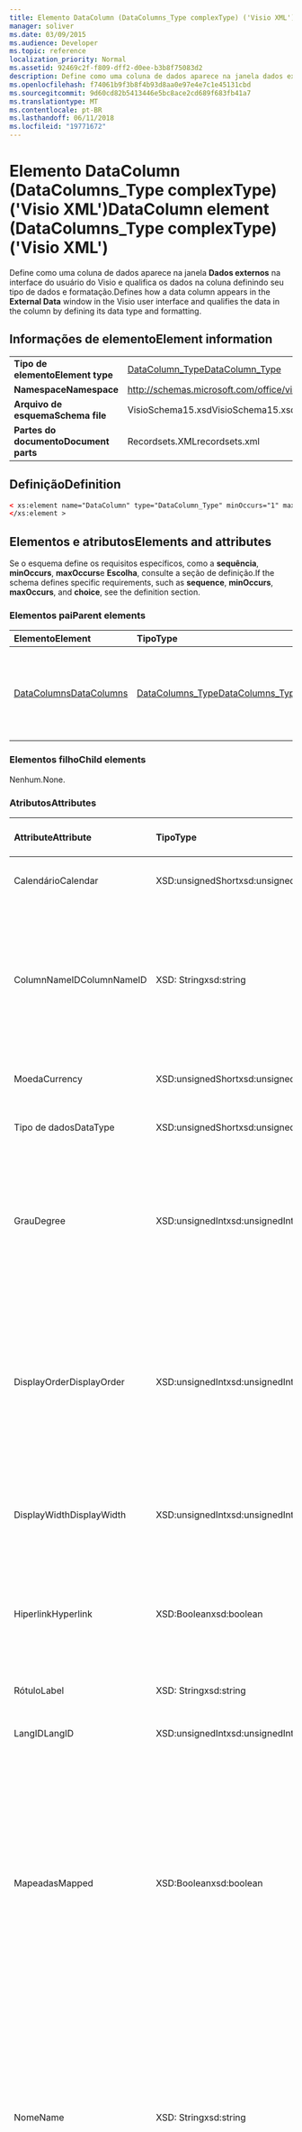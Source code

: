 ```yaml
---
title: Elemento DataColumn (DataColumns_Type complexType) ('Visio XML')
manager: soliver
ms.date: 03/09/2015
ms.audience: Developer
ms.topic: reference
localization_priority: Normal
ms.assetid: 92469c2f-f809-dff2-d0ee-b3b8f75083d2
description: Define como uma coluna de dados aparece na janela dados externos na interface do usuário do Visio e qualifica os dados na coluna definindo seu tipo de dados e formatação.
ms.openlocfilehash: f74061b9f3b8f4b93d8aa0e97e4e7c1e45131cbd
ms.sourcegitcommit: 9d60cd82b5413446e5bc8ace2cd689f683fb41a7
ms.translationtype: MT
ms.contentlocale: pt-BR
ms.lasthandoff: 06/11/2018
ms.locfileid: "19771672"
---
```

# <a name="datacolumn-element-datacolumnstype-complextype-visio-xml"></a><span data-ttu-id="80fdb-103">Elemento DataColumn (DataColumns_Type complexType) ('Visio XML')</span><span class="sxs-lookup"><span data-stu-id="80fdb-103">DataColumn element (DataColumns_Type complexType) ('Visio XML')</span></span>

<span data-ttu-id="80fdb-104">Define como uma coluna de dados aparece na janela **Dados externos** na interface do usuário do Visio e qualifica os dados na coluna definindo seu tipo de dados e formatação.</span><span class="sxs-lookup"><span data-stu-id="80fdb-104">Defines how a data column appears in the **External Data** window in the Visio user interface and qualifies the data in the column by defining its data type and formatting.</span></span> 
  
## <a name="element-information"></a><span data-ttu-id="80fdb-105">Informações de elemento</span><span class="sxs-lookup"><span data-stu-id="80fdb-105">Element information</span></span>

|||
|:-----|:-----|
|<span data-ttu-id="80fdb-106">**Tipo de elemento**</span><span class="sxs-lookup"><span data-stu-id="80fdb-106">**Element type**</span></span> <br/> |[<span data-ttu-id="80fdb-107">DataColumn_Type</span><span class="sxs-lookup"><span data-stu-id="80fdb-107">DataColumn_Type</span></span>](datacolumn_type-complextypevisio-xml.md) <br/> |
|<span data-ttu-id="80fdb-108">**Namespace**</span><span class="sxs-lookup"><span data-stu-id="80fdb-108">**Namespace**</span></span> <br/> |http://schemas.microsoft.com/office/visio/2012/main  <br/> |
|<span data-ttu-id="80fdb-109">**Arquivo de esquema**</span><span class="sxs-lookup"><span data-stu-id="80fdb-109">**Schema file**</span></span> <br/> |<span data-ttu-id="80fdb-110">VisioSchema15.xsd</span><span class="sxs-lookup"><span data-stu-id="80fdb-110">VisioSchema15.xsd</span></span>  <br/> |
|<span data-ttu-id="80fdb-111">**Partes do documento**</span><span class="sxs-lookup"><span data-stu-id="80fdb-111">**Document parts**</span></span> <br/> |<span data-ttu-id="80fdb-112">Recordsets.XML</span><span class="sxs-lookup"><span data-stu-id="80fdb-112">recordsets.xml</span></span>  <br/> |
   
## <a name="definition"></a><span data-ttu-id="80fdb-113">Definição</span><span class="sxs-lookup"><span data-stu-id="80fdb-113">Definition</span></span>

```XML
< xs:element name="DataColumn" type="DataColumn_Type" minOccurs="1" maxOccurs="unbounded" >
</xs:element >
```

## <a name="elements-and-attributes"></a><span data-ttu-id="80fdb-114">Elementos e atributos</span><span class="sxs-lookup"><span data-stu-id="80fdb-114">Elements and attributes</span></span>

<span data-ttu-id="80fdb-115">Se o esquema define os requisitos específicos, como a **sequência**, **minOccurs**, **maxOccurs**e **Escolha**, consulte a seção de definição.</span><span class="sxs-lookup"><span data-stu-id="80fdb-115">If the schema defines specific requirements, such as **sequence**, **minOccurs**, **maxOccurs**, and **choice**, see the definition section.</span></span> 
  
### <a name="parent-elements"></a><span data-ttu-id="80fdb-116">Elementos pai</span><span class="sxs-lookup"><span data-stu-id="80fdb-116">Parent elements</span></span>

|<span data-ttu-id="80fdb-117">**Elemento**</span><span class="sxs-lookup"><span data-stu-id="80fdb-117">**Element**</span></span>|<span data-ttu-id="80fdb-118">**Tipo**</span><span class="sxs-lookup"><span data-stu-id="80fdb-118">**Type**</span></span>|<span data-ttu-id="80fdb-119">**Descrição**</span><span class="sxs-lookup"><span data-stu-id="80fdb-119">**Description**</span></span>|
|:-----|:-----|:-----|
|[<span data-ttu-id="80fdb-120">DataColumns</span><span class="sxs-lookup"><span data-stu-id="80fdb-120">DataColumns</span></span>](datacolumns-element-datarecordset_type-complextypevisio-xml.md) <br/> |[<span data-ttu-id="80fdb-121">DataColumns_Type</span><span class="sxs-lookup"><span data-stu-id="80fdb-121">DataColumns_Type</span></span>](datacolumns_type-complextypevisio-xml.md) <br/> |<span data-ttu-id="80fdb-122">Contém todos os elementos de **DataColumn** em um conjunto de registros de dados.</span><span class="sxs-lookup"><span data-stu-id="80fdb-122">Contains all the **DataColumn** elements in a data recordset.</span></span>  <br/> |
   
### <a name="child-elements"></a><span data-ttu-id="80fdb-123">Elementos filho</span><span class="sxs-lookup"><span data-stu-id="80fdb-123">Child elements</span></span>

<span data-ttu-id="80fdb-124">Nenhum.</span><span class="sxs-lookup"><span data-stu-id="80fdb-124">None.</span></span>
  
### <a name="attributes"></a><span data-ttu-id="80fdb-125">Atributos</span><span class="sxs-lookup"><span data-stu-id="80fdb-125">Attributes</span></span>

|<span data-ttu-id="80fdb-126">**Attribute**</span><span class="sxs-lookup"><span data-stu-id="80fdb-126">**Attribute**</span></span>|<span data-ttu-id="80fdb-127">**Tipo**</span><span class="sxs-lookup"><span data-stu-id="80fdb-127">**Type**</span></span>|<span data-ttu-id="80fdb-128">**Obrigatório**</span><span class="sxs-lookup"><span data-stu-id="80fdb-128">**Required**</span></span>|<span data-ttu-id="80fdb-129">**Descrição**</span><span class="sxs-lookup"><span data-stu-id="80fdb-129">**Description**</span></span>|<span data-ttu-id="80fdb-130">**Valores possíveis**</span><span class="sxs-lookup"><span data-stu-id="80fdb-130">**Possible values**</span></span>|
|:-----|:-----|:-----|:-----|:-----|
|<span data-ttu-id="80fdb-131">Calendário</span><span class="sxs-lookup"><span data-stu-id="80fdb-131">Calendar</span></span>  <br/> |<span data-ttu-id="80fdb-132">XSD:unsignedShort</span><span class="sxs-lookup"><span data-stu-id="80fdb-132">xsd:unsignedShort</span></span>  <br/> |<span data-ttu-id="80fdb-133">opcional</span><span class="sxs-lookup"><span data-stu-id="80fdb-133">optional</span></span>  <br/> |<span data-ttu-id="80fdb-134">ID do calendário da coluna de dados.</span><span class="sxs-lookup"><span data-stu-id="80fdb-134">Calendar ID of the data column.</span></span>  <br/> |<span data-ttu-id="80fdb-135">Valores do tipo xsd:unsignedShort.</span><span class="sxs-lookup"><span data-stu-id="80fdb-135">Values of the xsd:unsignedShort type.</span></span>  <br/> |
|<span data-ttu-id="80fdb-136">ColumnNameID</span><span class="sxs-lookup"><span data-stu-id="80fdb-136">ColumnNameID</span></span>  <br/> |<span data-ttu-id="80fdb-137">XSD: String</span><span class="sxs-lookup"><span data-stu-id="80fdb-137">xsd:string</span></span>  <br/> |<span data-ttu-id="80fdb-138">obrigatório</span><span class="sxs-lookup"><span data-stu-id="80fdb-138">required</span></span>  <br/> |<span data-ttu-id="80fdb-139">Nome externo da coluna de dados.</span><span class="sxs-lookup"><span data-stu-id="80fdb-139">External name of the data column.</span></span> <span data-ttu-id="80fdb-140">É exibida nos títulos de na janela **Dados externos** e em rótulos de gráficos de dados.</span><span class="sxs-lookup"><span data-stu-id="80fdb-140">Appears in the headings in the **External Data** window and in labels in data graphics.</span></span>  <br/> |<span data-ttu-id="80fdb-141">Valores do tipo xsd: String.</span><span class="sxs-lookup"><span data-stu-id="80fdb-141">Values of the xsd:string type.</span></span>  <br/> |
|<span data-ttu-id="80fdb-142">Moeda</span><span class="sxs-lookup"><span data-stu-id="80fdb-142">Currency</span></span>  <br/> |<span data-ttu-id="80fdb-143">XSD:unsignedShort</span><span class="sxs-lookup"><span data-stu-id="80fdb-143">xsd:unsignedShort</span></span>  <br/> |<span data-ttu-id="80fdb-144">opcional</span><span class="sxs-lookup"><span data-stu-id="80fdb-144">optional</span></span>  <br/> |<span data-ttu-id="80fdb-145">ID de moeda da coluna de dados.</span><span class="sxs-lookup"><span data-stu-id="80fdb-145">Currency ID of the data column.</span></span>  <br/> |<span data-ttu-id="80fdb-146">Valores do tipo xsd:unsignedShort.</span><span class="sxs-lookup"><span data-stu-id="80fdb-146">Values of the xsd:unsignedShort type.</span></span>  <br/> |
|<span data-ttu-id="80fdb-147">Tipo de dados</span><span class="sxs-lookup"><span data-stu-id="80fdb-147">DataType</span></span>  <br/> |<span data-ttu-id="80fdb-148">XSD:unsignedShort</span><span class="sxs-lookup"><span data-stu-id="80fdb-148">xsd:unsignedShort</span></span>  <br/> |<span data-ttu-id="80fdb-149">opcional</span><span class="sxs-lookup"><span data-stu-id="80fdb-149">optional</span></span>  <br/> |<span data-ttu-id="80fdb-150">Tipo de dados da coluna de dados.</span><span class="sxs-lookup"><span data-stu-id="80fdb-150">Type of the data in the data column.</span></span>  <br/> |<span data-ttu-id="80fdb-151">Valores do tipo xsd:unsignedShort.</span><span class="sxs-lookup"><span data-stu-id="80fdb-151">Values of the xsd:unsignedShort type.</span></span>  <br/> |
|<span data-ttu-id="80fdb-152">Grau</span><span class="sxs-lookup"><span data-stu-id="80fdb-152">Degree</span></span>  <br/> |<span data-ttu-id="80fdb-153">XSD:unsignedInt</span><span class="sxs-lookup"><span data-stu-id="80fdb-153">xsd:unsignedInt</span></span>  <br/> |<span data-ttu-id="80fdb-154">opcional</span><span class="sxs-lookup"><span data-stu-id="80fdb-154">optional</span></span>  <br/> |<span data-ttu-id="80fdb-155">Especifica o grau (alimentação) das unidades, por exemplo quadradas ou ao cubo.</span><span class="sxs-lookup"><span data-stu-id="80fdb-155">Specifies the degree (power) of the units, for example squared, or cubed.</span></span> <span data-ttu-id="80fdb-156">O padrão (atributo absent) é 1.</span><span class="sxs-lookup"><span data-stu-id="80fdb-156">The default (attribute absent) is 1.</span></span>  <br/> |<span data-ttu-id="80fdb-157">Valores do tipo xsd:unsignedInt.</span><span class="sxs-lookup"><span data-stu-id="80fdb-157">Values of the xsd:unsignedInt type.</span></span>  <br/> |
|<span data-ttu-id="80fdb-158">DisplayOrder</span><span class="sxs-lookup"><span data-stu-id="80fdb-158">DisplayOrder</span></span>  <br/> |<span data-ttu-id="80fdb-159">XSD:unsignedInt</span><span class="sxs-lookup"><span data-stu-id="80fdb-159">xsd:unsignedInt</span></span>  <br/> |<span data-ttu-id="80fdb-160">opcional</span><span class="sxs-lookup"><span data-stu-id="80fdb-160">optional</span></span>  <br/> |<span data-ttu-id="80fdb-161">Define a posição de exibição da coluna de dados na janela **Dados externos** , na coluna mais à esquerda (0) à coluna mais à direita (maior valor).</span><span class="sxs-lookup"><span data-stu-id="80fdb-161">Defines the display position of the data column in the **External Data** window, from the left-most column (0) to the right-most column (largest value).</span></span>  <br/> |<span data-ttu-id="80fdb-162">Valores do tipo xsd:unsignedInt.</span><span class="sxs-lookup"><span data-stu-id="80fdb-162">Values of the xsd:unsignedInt type.</span></span>  <br/> |
|<span data-ttu-id="80fdb-163">DisplayWidth</span><span class="sxs-lookup"><span data-stu-id="80fdb-163">DisplayWidth</span></span>  <br/> |<span data-ttu-id="80fdb-164">XSD:unsignedInt</span><span class="sxs-lookup"><span data-stu-id="80fdb-164">xsd:unsignedInt</span></span>  <br/> |<span data-ttu-id="80fdb-165">opcional</span><span class="sxs-lookup"><span data-stu-id="80fdb-165">optional</span></span>  <br/> |<span data-ttu-id="80fdb-166">Largura da coluna de dados na janela **Dados externos** .</span><span class="sxs-lookup"><span data-stu-id="80fdb-166">Width of the data column in the **External Data** window.</span></span>  <br/> |<span data-ttu-id="80fdb-167">Valores do tipo xsd:unsignedInt.</span><span class="sxs-lookup"><span data-stu-id="80fdb-167">Values of the xsd:unsignedInt type.</span></span>  <br/> |
|<span data-ttu-id="80fdb-168">Hiperlink</span><span class="sxs-lookup"><span data-stu-id="80fdb-168">Hyperlink</span></span>  <br/> |<span data-ttu-id="80fdb-169">XSD:Boolean</span><span class="sxs-lookup"><span data-stu-id="80fdb-169">xsd:boolean</span></span>  <br/> |<span data-ttu-id="80fdb-170">opcional</span><span class="sxs-lookup"><span data-stu-id="80fdb-170">optional</span></span>  <br/> |<span data-ttu-id="80fdb-171">Se a coluna de dados cria um hiperlink em uma forma quando a forma está vinculada aos dados.</span><span class="sxs-lookup"><span data-stu-id="80fdb-171">Whether the data column creates a hyperlink in a shape when the shape is linked to data.</span></span>  <br/> |<span data-ttu-id="80fdb-172">Valores do tipo xsd:boolean.</span><span class="sxs-lookup"><span data-stu-id="80fdb-172">Values of the xsd:boolean type.</span></span>  <br/> |
|<span data-ttu-id="80fdb-173">Rótulo</span><span class="sxs-lookup"><span data-stu-id="80fdb-173">Label</span></span>  <br/> |<span data-ttu-id="80fdb-174">XSD: String</span><span class="sxs-lookup"><span data-stu-id="80fdb-174">xsd:string</span></span>  <br/> |<span data-ttu-id="80fdb-175">obrigatório</span><span class="sxs-lookup"><span data-stu-id="80fdb-175">required</span></span>  <br/> |<span data-ttu-id="80fdb-176">Rótulo da coluna de dados.</span><span class="sxs-lookup"><span data-stu-id="80fdb-176">Label of the data column.</span></span>  <br/> |<span data-ttu-id="80fdb-177">Valores do tipo xsd: String.</span><span class="sxs-lookup"><span data-stu-id="80fdb-177">Values of the xsd:string type.</span></span>  <br/> |
|<span data-ttu-id="80fdb-178">LangID</span><span class="sxs-lookup"><span data-stu-id="80fdb-178">LangID</span></span>  <br/> |<span data-ttu-id="80fdb-179">XSD:unsignedInt</span><span class="sxs-lookup"><span data-stu-id="80fdb-179">xsd:unsignedInt</span></span>  <br/> |<span data-ttu-id="80fdb-180">opcional</span><span class="sxs-lookup"><span data-stu-id="80fdb-180">optional</span></span>  <br/> |<span data-ttu-id="80fdb-181">A ID de idioma da coluna de dados.</span><span class="sxs-lookup"><span data-stu-id="80fdb-181">The language ID of the data column.</span></span>  <br/> |<span data-ttu-id="80fdb-182">Valores do tipo xsd:unsignedInt.</span><span class="sxs-lookup"><span data-stu-id="80fdb-182">Values of the xsd:unsignedInt type.</span></span>  <br/> |
|<span data-ttu-id="80fdb-183">Mapeadas</span><span class="sxs-lookup"><span data-stu-id="80fdb-183">Mapped</span></span>  <br/> |<span data-ttu-id="80fdb-184">XSD:Boolean</span><span class="sxs-lookup"><span data-stu-id="80fdb-184">xsd:boolean</span></span>  <br/> |<span data-ttu-id="80fdb-185">opcional</span><span class="sxs-lookup"><span data-stu-id="80fdb-185">optional</span></span>  <br/> |<span data-ttu-id="80fdb-186">Especifica se a coluna é visível na janela **Dados externos** .</span><span class="sxs-lookup"><span data-stu-id="80fdb-186">Specifies whether the column is visible in the **External Data** window.</span></span> <span data-ttu-id="80fdb-187">Verdadeiro (1) para a coluna fique visível; False (0) para a coluna não devem ficar visíveis.</span><span class="sxs-lookup"><span data-stu-id="80fdb-187">True (1) for the column to be visible; False (0) for the column not to be visible.</span></span> <span data-ttu-id="80fdb-188">O padrão (atributo absent) é para a coluna fique visível.</span><span class="sxs-lookup"><span data-stu-id="80fdb-188">The default (attribute absent) is for the column to be visible.</span></span>  <br/> |<span data-ttu-id="80fdb-189">Valores do tipo xsd:boolean.</span><span class="sxs-lookup"><span data-stu-id="80fdb-189">Values of the xsd:boolean type.</span></span>  <br/> |
|<span data-ttu-id="80fdb-190">Nome</span><span class="sxs-lookup"><span data-stu-id="80fdb-190">Name</span></span>  <br/> |<span data-ttu-id="80fdb-191">XSD: String</span><span class="sxs-lookup"><span data-stu-id="80fdb-191">xsd:string</span></span>  <br/> |<span data-ttu-id="80fdb-192">obrigatório</span><span class="sxs-lookup"><span data-stu-id="80fdb-192">required</span></span>  <br/> |<span data-ttu-id="80fdb-193">Nome interno da coluna de dados.</span><span class="sxs-lookup"><span data-stu-id="80fdb-193">Internal name of the data column.</span></span> <span data-ttu-id="80fdb-194">Usado como o nome da linha para o item de dados da forma (propriedades personalizadas) adicionado a uma forma quando a forma está vinculada a uma linha de dados.</span><span class="sxs-lookup"><span data-stu-id="80fdb-194">Used as the row name for the shape-data item (custom property) added to a shape when the shape is linked to a data row.</span></span>  <br/> |<span data-ttu-id="80fdb-195">Valores do tipo xsd: String.</span><span class="sxs-lookup"><span data-stu-id="80fdb-195">Values of the xsd:string type.</span></span>  <br/> |
|<span data-ttu-id="80fdb-196">OrigLabel</span><span class="sxs-lookup"><span data-stu-id="80fdb-196">OrigLabel</span></span>  <br/> |<span data-ttu-id="80fdb-197">XSD: String</span><span class="sxs-lookup"><span data-stu-id="80fdb-197">xsd:string</span></span>  <br/> |<span data-ttu-id="80fdb-198">opcional</span><span class="sxs-lookup"><span data-stu-id="80fdb-198">optional</span></span>  <br/> |<span data-ttu-id="80fdb-199">Rótulo da coluna retornado para o Visio pela interface ADO subjacente.</span><span class="sxs-lookup"><span data-stu-id="80fdb-199">Column label returned to Visio by the underlying ADO interface.</span></span>  <br/> |<span data-ttu-id="80fdb-200">Valores do tipo xsd: String.</span><span class="sxs-lookup"><span data-stu-id="80fdb-200">Values of the xsd:string type.</span></span>  <br/> |
|<span data-ttu-id="80fdb-201">UnitType</span><span class="sxs-lookup"><span data-stu-id="80fdb-201">UnitType</span></span>  <br/> |<span data-ttu-id="80fdb-202">XSD: String</span><span class="sxs-lookup"><span data-stu-id="80fdb-202">xsd:string</span></span>  <br/> |<span data-ttu-id="80fdb-203">opcional</span><span class="sxs-lookup"><span data-stu-id="80fdb-203">optional</span></span>  <br/> |<span data-ttu-id="80fdb-204">Tipo de unidade de dados da coluna de dados.</span><span class="sxs-lookup"><span data-stu-id="80fdb-204">Unit type of the data in the data column.</span></span>  <br/> |<span data-ttu-id="80fdb-205">Valores do tipo xsd: String.</span><span class="sxs-lookup"><span data-stu-id="80fdb-205">Values of the xsd:string type.</span></span>  <br/> |
   

